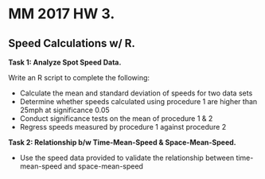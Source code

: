 # MM 2017 HW 3.

## Speed Calculations w/ R.


__Task 1: Analyze Spot Speed Data.__

Write an R script to complete the following: 

- Calculate the mean and standard deviation of speeds for two data sets
- Determine whether speeds calculated using procedure 1 are higher than 25mph at significance 0.05
- Conduct significance tests on the mean of procedure 1 & 2
- Regress speeds measured by procedure 1 against procedure 2


__Task 2: Relationship b/w Time-Mean-Speed & Space-Mean-Speed.__
- Use the speed data provided to validate the relationship between time-mean-speed and space-mean-speed

